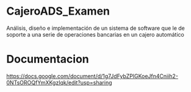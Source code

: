# CajeroADS_Examen
Análisis, diseño e implementación de un sistema de software que le de soporte a una serie de operaciones bancarias en un cajero automático

# Documentacion
https://docs.google.com/document/d/1g7JdFybZPlGKoeJfn4Cniih2-0NTsOROQfYmXKgzIqk/edit?usp=sharing

